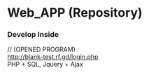 # Web_APP (Repository)
### Develop Inside
// (OPENED PROGRAM) :
<br> http://blank-test.rf.gd/login.php<br> 
PHP + SQL, Jquery + Ajax
